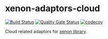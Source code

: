 # xenon-adaptors-cloud

[![Build Status](https://travis-ci.org/xenon-middleware/xenon-adaptors-cloud.svg?branch=master)](https://travis-ci.org/xenon-middleware/xenon-adaptors-cloud)
[![Quality Gate Status](https://sonarcloud.io/api/project_badges/measure?project=xenon-middleware_xenon-adaptors-cloud&metric=alert_status)](https://sonarcloud.io/dashboard?id=xenon-middleware_xenon-adaptors-cloud)
[![codecov](https://codecov.io/gh/xenon-middleware/xenon-adaptors-cloud/branch/master/graph/badge.svg)](https://codecov.io/gh/xenon-middleware/xenon-adaptors-cloud)

Cloud related adaptors for [xenon library](https://github.com/xenon-middleware/xenon).
